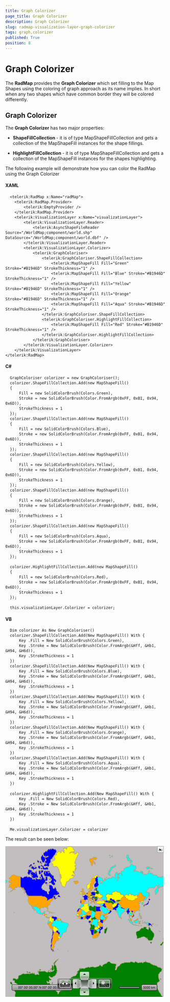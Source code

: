 ```yaml
---
title: Graph Colorizer
page_title: Graph Colorizer
description: Graph Colorizer
slug: radmap-visualization-layer-graph-colorizer
tags: graph,colorizer
published: True
position: 8
---
```


# Graph Colorizer



The __RadMap__ provides the __Graph Colorizer__ which set filling to the Map Shapes using the coloring of graph approach as its name implies. In short when any two shapes which have common border they will be colored differently.

## Graph Colorizer

The __Graph Colorizer__ has two major properties:
        

* __ShapeFillCollection__ - it is of type MapShapeFillCollection and gets a collection of the MapShapeFill instances for the shape fillings.
            

* __HighlightFillCollection__ - it is of type MapShapeFillCollection and gets a collection of the MapShapeFill instances for the shapes highlighting.
            

The following example will demonstrate how you can color the RadMap using the Graph Colorizer

#### __XAML__
      <telerik:RadMap x:Name="radMap">
        <telerik:RadMap.Provider>
            <telerik:EmptyProvider />
        </telerik:RadMap.Provider>
        <telerik:VisualizationLayer x:Name="visualizationLayer">
            <telerik:VisualizationLayer.Reader>
                <telerik:AsyncShapeFileReader Source="/WorldMap;component/world.shp" DataSource="/WorldMap;component/world.dbf" />
            </telerik:VisualizationLayer.Reader>
            <telerik:VisualizationLayer.Colorizer>
                <telerik:GraphColoriser>
                    <telerik:GraphColoriser.ShapeFillCollection>
                        <telerik:MapShapeFill Fill="Green" Stroke="#B1946D" StrokeThickness="1" />
                        <telerik:MapShapeFill Fill="Blue" Stroke="#B1946D" StrokeThickness="1" />
                        <telerik:MapShapeFill Fill="Yellow" Stroke="#B1946D" StrokeThickness="1" />
                        <telerik:MapShapeFill Fill="Orange" Stroke="#B1946D" StrokeThickness="1" />
                        <telerik:MapShapeFill Fill="Aqua" Stroke="#B1946D" StrokeThickness="1" />
                    </telerik:GraphColoriser.ShapeFillCollection>
                    <telerik:GraphColoriser.HighlightFillCollection>
                        <telerik:MapShapeFill Fill="Red" Stroke="#B1946D" StrokeThickness="1" />
                    </telerik:GraphColoriser.HighlightFillCollection>
                </telerik:GraphColoriser>
            </telerik:VisualizationLayer.Colorizer>
        </telerik:VisualizationLayer>
    </telerik:RadMap>



#### __C#__
      GraphColoriser colorizer = new GraphColoriser();
      colorizer.ShapeFillCollection.Add(new MapShapeFill()
      {
          Fill = new SolidColorBrush(Colors.Green),
          Stroke = new SolidColorBrush(Color.FromArgb(0xFF, 0xB1, 0x94, 0x6D)),
          StrokeThickness = 1
      });
      colorizer.ShapeFillCollection.Add(new MapShapeFill()
      {
          Fill = new SolidColorBrush(Colors.Blue),
          Stroke = new SolidColorBrush(Color.FromArgb(0xFF, 0xB1, 0x94, 0x6D)),
          StrokeThickness = 1
      });
      colorizer.ShapeFillCollection.Add(new MapShapeFill()
      {
          Fill = new SolidColorBrush(Colors.Yellow),
          Stroke = new SolidColorBrush(Color.FromArgb(0xFF, 0xB1, 0x94, 0x6D)),
          StrokeThickness = 1
      });
      colorizer.ShapeFillCollection.Add(new MapShapeFill()
      {
          Fill = new SolidColorBrush(Colors.Orange),
          Stroke = new SolidColorBrush(Color.FromArgb(0xFF, 0xB1, 0x94, 0x6D)),
          StrokeThickness = 1
      });
      colorizer.ShapeFillCollection.Add(new MapShapeFill()
      {
          Fill = new SolidColorBrush(Colors.Aqua),
          Stroke = new SolidColorBrush(Color.FromArgb(0xFF, 0xB1, 0x94, 0x6D)),
          StrokeThickness = 1
      });

      colorizer.HighlightFillCollection.Add(new MapShapeFill()
      {
          Fill = new SolidColorBrush(Colors.Red),
          Stroke = new SolidColorBrush(Color.FromArgb(0xFF, 0xB1, 0x94, 0x6D)),
          StrokeThickness = 1
      });

      this.visualizationLayer.Colorizer = colorizer;



#### __VB__
      Dim colorizer As New GraphColoriser()
      colorizer.ShapeFillCollection.Add(New MapShapeFill() With { 
          Key .Fill = New SolidColorBrush(Colors.Green), 
          Key .Stroke = New SolidColorBrush(Color.FromArgb(&Hff, &Hb1, &H94, &H6d)), 
          Key .StrokeThickness = 1 
      })
      colorizer.ShapeFillCollection.Add(New MapShapeFill() With { 
          Key .Fill = New SolidColorBrush(Colors.Blue), 
          Key .Stroke = New SolidColorBrush(Color.FromArgb(&Hff, &Hb1, &H94, &H6d)), 
          Key .StrokeThickness = 1 
      })
      colorizer.ShapeFillCollection.Add(New MapShapeFill() With { 
          Key .Fill = New SolidColorBrush(Colors.Yellow), 
          Key .Stroke = New SolidColorBrush(Color.FromArgb(&Hff, &Hb1, &H94, &H6d)), 
          Key .StrokeThickness = 1 
      })
      colorizer.ShapeFillCollection.Add(New MapShapeFill() With { 
          Key .Fill = New SolidColorBrush(Colors.Orange), 
          Key .Stroke = New SolidColorBrush(Color.FromArgb(&Hff, &Hb1, &H94, &H6d)), 
          Key .StrokeThickness = 1 
      })
      colorizer.ShapeFillCollection.Add(New MapShapeFill() With { 
          Key .Fill = New SolidColorBrush(Colors.Aqua), 
          Key .Stroke = New SolidColorBrush(Color.FromArgb(&Hff, &Hb1, &H94, &H6d)), 
          Key .StrokeThickness = 1 
      })

      colorizer.HighlightFillCollection.Add(New MapShapeFill() With { 
          Key .Fill = New SolidColorBrush(Colors.Red), 
          Key .Stroke = New SolidColorBrush(Color.FromArgb(&Hff, &Hb1, &H94, &H6d)), 
          Key .StrokeThickness = 1 
      })

      Me.visualizationLayer.Colorizer = colorizer



The result can be seen below:

![Rad Map Visualization Layer Graph Colorizer](images/RadMap_Visualization_Layer_Graph_Colorizer.png)

